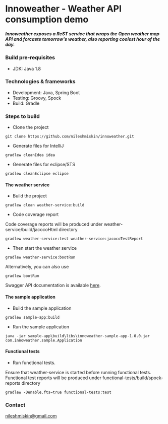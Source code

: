 # Innoweather - Weather API consumption demo

##### Innoweather exposes a ReST service that wraps the Open weather map API and forcasts tomorrow's weather, also reporting coolest hour of the day.

### Build pre-requisites
- JDK: Java 1.8

### Technologies & frameworks
- Development: Java, Spring Boot
- Testing: Groovy, Spock
- Build: Gradle

### Steps to build
- Clone the project
```
git clone https://github.com/nileshmiskin/innoweather.git
```

- Generate files for IntelliJ
```
gradlew cleanIdea idea
```
- Generate files for eclipse/STS
```
gradlew cleanEclipse eclipse
```
#### The weather service
- Build the project
```
gradlew clean weather-service:build
```
- Code coverage report

Code coverage reports will be produced under weather-service/build/jacocoHtml directory
```
gradlew weather-service:test weather-service:jacocoTestReport
```
- Then start the weather service
```
gradlew weather-service:bootRun
```
Alternatively, you can also use
```
gradlew bootRun
```
Swagger API documentation is available [here](http://localhost:8080/swagger-ui.html).
#### The sample application
- Build the sample application
```
gradlew sample-app:build
```
- Run the sample application
```
java -jar sample-app\build\libs\innoweather-sample-app-1.0.0.jar com.innoweather.sample.Application
```

#### Functional tests
- Run functional tests.

Ensure that weather-service is started before running functional tests.
Functional test reports will be produced under functional-tests/build/spock-reports directory
```
gradlew -Denable.fts=true functional-tests:test
```
### Contact
nileshmiskin@gmail.com